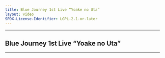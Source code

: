 ```yaml
---
title: Blue Journey 1st Live “Yoake no Uta”
layout: video
SPDX-License-Identifier: LGPL-2.1-or-later
---
```


---

## Blue Journey 1st Live “Yoake no Uta”

<div class="container">
  <video-js id="my-video" class="vjs-fluid vjs-layout-medium" controls preload="auto" poster="https://xx58j-my.sharepoint.com/:i:/g/personal/akunanime_xx58j_onmicrosoft_com/Eatvn9W-ShJPtVw2bqAlE98BaqZQhJgNh5hC_fKIKWQzPA?download=1">
    <source src="https://xx58j-my.sharepoint.com/:v:/g/personal/peekaboo_xx58j_onmicrosoft_com/EaPSMZpeTmtJn8l0dFeNWBMB2kZW7va1esNsP4znyb0xwg?download=1" type="video/mp4"/>
  </video-js>
</div>

---